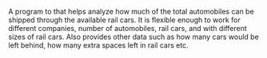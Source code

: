 A program to that helps analyze how much of the total automobiles can be shipped through the available rail cars. It is flexible enough to work for different companies, number of automobiles, rail cars, and with different sizes of rail cars. Also provides other data such as how many cars would be left behind, how many extra spaces left in rail cars etc.